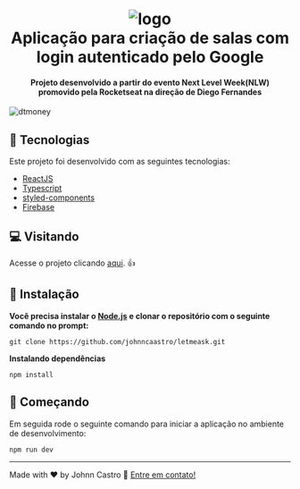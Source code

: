 <h1 align="center">
  <img alt="logo" src="https://i.ibb.co/6ZQxBym/logo-letmeask.png" />
  <br>
  Aplicação para criação de salas com login autenticado pelo Google
</h1>

<h4 align="center">
  Projeto desenvolvido a partir do evento Next Level Week(NLW) promovido pela Rocketseat na direção de Diego Fernandes
</h4>

![dtmoney](https://i.ibb.co/XykD0Yf/Sem-t-tulo.png)

## 🚀 Tecnologias

Este projeto foi desenvolvido com as seguintes tecnologias:

- [ReactJS](https://reactjs.org/)
- [Typescript](https://www.typescriptlang.org/)
- [styled-components](https://www.styled-components.com/)
- [Firebase](https://firebase.google.com/)

## :computer: Visitando

Acesse o projeto clicando [aqui](https://letmeask-ten-steel.vercel.app/). :+1:

## 👷 Instalação

**Você precisa instalar o [Node.js](https://nodejs.org/en/) e clonar o repositório com o seguinte comando no prompt:**

```git clone https://github.com/johnncaastro/letmeask.git```

**Instalando dependências**

```npm install```

## 🏃 Começando

Em seguida rode o seguinte comando para iniciar a aplicação no ambiente de desenvolvimento:

```npm run dev```

---

Made with ♥ by Johnn Castro :wave: [Entre em contato!](https://www.linkedin.com/in/jonathan-castro-alves/)
